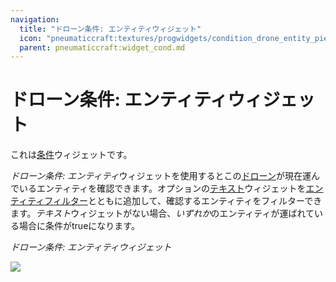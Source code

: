 ```yaml
---
navigation:
  title: "ドローン条件: エンティティウィジェット"
  icon: "pneumaticcraft:textures/progwidgets/condition_drone_entity_piece.png"
  parent: pneumaticcraft:widget_cond.md
---
```


# ドローン条件: エンティティウィジェット

これは[条件](./conditions.md)ウィジェットです。

*ドローン条件: エンティティ*ウィジェットを使用するとこの[ドローン](../tools/drone.md)が現在運んでいるエンティティを確認できます。オプションの[テキスト](./text.md)ウィジェットを[エンティティフィルター](../base_concepts/entity_filter.md)とともに追加して、確認するエンティティをフィルターできます。*テキスト*ウィジェットがない場合、*いずれか*のエンティティが運ばれている場合に条件がtrueになります。

*ドローン条件: エンティティウィジェット*

![](condition_drone_entity_piece.png)

